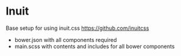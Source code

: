 # Inuit

Base setup for using inuit.css https://github.com/inuitcss

* bower.json with all components required
* main.scss with contents and includes for all bower components
